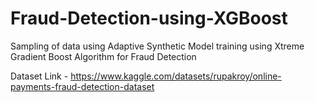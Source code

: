 # Fraud-Detection-using-XGBoost
Sampling of data using Adaptive Synthetic 
Model training using Xtreme Gradient Boost Algorithm for Fraud Detection


Dataset Link - https://www.kaggle.com/datasets/rupakroy/online-payments-fraud-detection-dataset 
